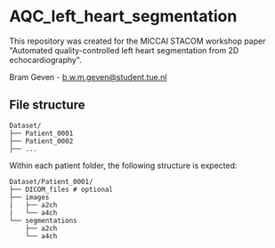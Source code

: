 # AQC_left_heart_segmentation

This repository was created for the MICCAI STACOM workshop paper "Automated quality-controlled left heart segmentation from 2D echocardiography". 

Bram Geven - b.w.m.geven@student.tue.nl


## File structure

```
Dataset/ 
├── Patient_0001
├── Patient_0002
├── ... 
```

Within each patient folder, the following structure is expected:

```
Dataset/Patient_0001/
├── DICOM_files # optional
├── images
|   ├── a2ch 
|   └── a4ch
└── segmentations
    ├── a2ch
    └── a4ch 
```
